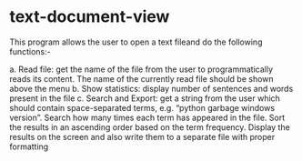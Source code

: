 # text-document-view

This program allows the user to open a text fileand do the following functions:-

a.	Read file: get the name of the file from the user to programmatically reads its content. The name of the currently read file should be shown above the menu
b.	Show statistics: display number of sentences and words present in the file
c.	Search and Export: get a string from the user which should contain space-separated terms, e.g. “python garbage windows version”. Search how many times each term has appeared in the file. Sort the results in an ascending order based on the term frequency. Display the results on the screen and also write them to a separate file with proper formatting
